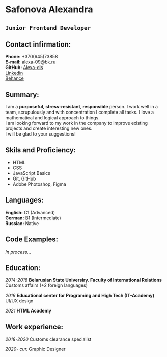 # **Safonova Alexandra**

## **`Junior Frontend Developer`**

## **Contact infirmation:**

**Phone:** +370(645)73858 <br/>
**E-mail:** alexa-09@bk.ru <br>
**GitHub:** [Alexa-dis](https://github.com/Alexa-dis) <br>
[Linkedin](https://www.linkedin.com/in/al%D0%B5xandra-safonova-8b00a2195/) <br>
[Behance](https://www.behance.net/alexa-09972c)

## **Summary:**

I am a **purposeful, stress-resistant, responsible** person. I work well in a team, scrupulously and with concentration I complete all tasks. I love a mathematical and logical approach to things. <br/>
I am looking forward to my work in the company to improve existing projects and create interesting new ones. <br/>
I will be glad to your suggestions!

## **Skils and Proficiency:**

- HTML
- CSS
- JavaScript Basics
- Git, GitHub
- Adobe Photoshop, Figma

## **Languages:**

**English:** C1 (Advanced) <br>
**German:** B1 (Intermediate) <br>
**Russian:** Native

## **Code Examples:**

_In process..._

## **Education:**

_2014-2018_ **Belarusian State Universiry. Faculty of International Relations** <br/> Customs affairs (+2 foreign languages)

_2019_ **Educational center for Programing and High Tech (IT-Academy)** <br/> UI/UX design

_2021_ **HTML Academy**

## **Work experience:**

_2018-2020_ Customs clearance specialist

_2020- cur._ Graphic Designer